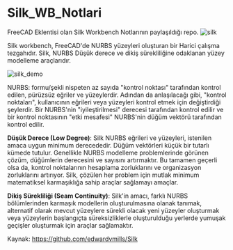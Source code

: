 # Silk_WB_Notlari
FreeCAD Eklentisi olan Silk Workbench Notlarının paylaşıldığı repo.
![silk](https://github.com/edwardvmills/Silk/raw/master/Resources/Demo_files/Silk_Demo_02.png?raw=true)

Silk workbench, FreeCAD'de NURBS yüzeyleri oluşturan bir Harici çalışma tezgahıdır.
Silk, NURBS Düşük derece ve dikiş sürekliliğine odaklanan yüzey modelleme araçlarıdır.

![silk_demo](https://github.com/edwardvmills/Silk/raw/master/Resources/Demo_files/Silk_Demo_03_01.png?raw=true)

NURBS: formu/şekli nispeten az sayıda "kontrol noktası" tarafından kontrol edilen, pürüzsüz eğriler ve yüzeylerdir. 
Adından da anlaşılacağı gibi, "kontrol noktaları", kullanıcının eğrileri veya yüzeyleri kontrol etmek için değiştirdiği şeylerdir. 
Bir NURBS'nin "iyileştirilmesi" derecesi tarafından kontrol edilir ve bir kontrol noktasının "etki mesafesi" NURBS'nin düğüm vektörü tarafından kontrol edilir.

**Düşük Derece (Low Degree)**: Silk NURBS eğrileri ve yüzeyleri, istenilen amaca uygun minimum derecededir. Düğüm vektörleri küçük bir tutarlı kümede tutulur. Genellikle NURBS modelleme problemlerinde görünen çözüm, düğümlerin derecesini ve sayısını artırmaktır. Bu tamamen geçerli olsa da, kontrol noktalarının hesaplama zorluklarını ve organizasyon zorluklarını artırıyor. Silk, çözülen her problem için mutlak minimum matematiksel karmaşıklığa sahip araçlar sağlamayı amaçlar.

**Dikiş Sürekliliği (Seam Continuity)**: Silk'in amacı, farklı NURBS bölümlerinden karmaşık modellerin oluşturulmasına olanak tanımak, alternatif olarak mevcut yüzeylere sürekli olacak yeni yüzeyler oluşturmak veya yüzeylerin başlangıçta süreksizliklerle oluşturulduğu yerlerde yumuşak geçişler oluşturmak için araçlar sağlamaktır.



Kaynak:
https://github.com/edwardvmills/Silk
